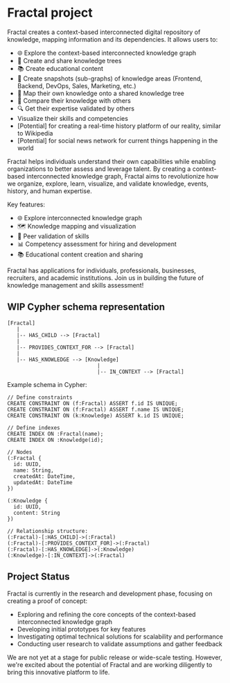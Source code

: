 # Fractal project

Fractal creates a context-based interconnected digital repository of knowledge, mapping information and its dependencies. It allows users to:

- 🌐 Explore the context-based interconnected knowledge graph
- 🌳 Create and share knowledge trees
- 📚 Create educational content
- 📸 Create snapshots (sub-graphs) of knowledge areas (Frontend, Backend, DevOps, Sales, Marketing, etc.)
- 🧑 Map their own knowledge onto a shared knowledge tree
- 🤝 Compare their knowledge with others
- 🔍 Get their expertise validated by others
- Visualize their skills and competencies
- [Potential] for creating a real-time history platform of our reality, similar to Wikipedia
- [Potential] for social news network for current things happening in the world

Fractal helps individuals understand their own capabilities while enabling organizations to better assess and leverage talent. By creating a context-based interconnected knowledge graph, Fractal aims to revolutionize how we organize, explore, learn, visualize, and validate knowledge, events, history, and human expertise.

Key features:

- 🌐 Explore interconnected knowledge graph
- 🗺️ Knowledge mapping and visualization
- 👥 Peer validation of skills
- 📊 Competency assessment for hiring and development
- 📚 Educational content creation and sharing

Fractal has applications for individuals, professionals, businesses, recruiters, and academic institutions. Join us in building the future of knowledge management and skills assessment!

## WIP Cypher schema representation

```
[Fractal]
   |
   |-- HAS_CHILD --> [Fractal]
   |
   |-- PROVIDES_CONTEXT_FOR --> [Fractal]
   |
   |-- HAS_KNOWLEDGE --> [Knowledge]
                             |
                             |-- IN_CONTEXT --> [Fractal]
```

Example schema in Cypher:

```cypher
// Define constraints
CREATE CONSTRAINT ON (f:Fractal) ASSERT f.id IS UNIQUE;
CREATE CONSTRAINT ON (f:Fractal) ASSERT f.name IS UNIQUE;
CREATE CONSTRAINT ON (k:Knowledge) ASSERT k.id IS UNIQUE;

// Define indexes
CREATE INDEX ON :Fractal(name);
CREATE INDEX ON :Knowledge(id);

// Nodes
(:Fractal {
  id: UUID,
  name: String,
  createdAt: DateTime,
  updatedAt: DateTime
})

(:Knowledge {
  id: UUID,
  content: String
})

// Relationship structure:
(:Fractal)-[:HAS_CHILD]->(:Fractal)
(:Fractal)-[:PROVIDES_CONTEXT_FOR]->(:Fractal)
(:Fractal)-[:HAS_KNOWLEDGE]->(:Knowledge)
(:Knowledge)-[:IN_CONTEXT]->(:Fractal)
```

## Project Status

Fractal is currently in the research and development phase, focusing on creating a proof of concept:

- Exploring and refining the core concepts of the context-based interconnected knowledge graph
- Developing initial prototypes for key features
- Investigating optimal technical solutions for scalability and performance
- Conducting user research to validate assumptions and gather feedback

We are not yet at a stage for public release or wide-scale testing. However, we're excited about the potential of Fractal and are working diligently to bring this innovative platform to life.
